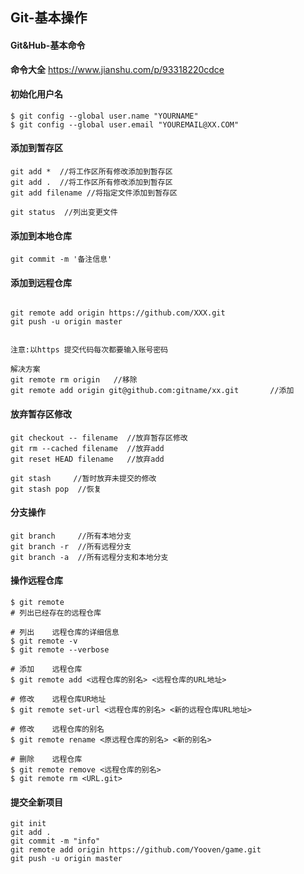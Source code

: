 ## Git-基本操作



#### Git&Hub-基本命令

**命令大全**		https://www.jianshu.com/p/93318220cdce

#### 初始化用户名

```
$ git config --global user.name "YOURNAME"
$ git config --global user.email "YOUREMAIL@XX.COM"
```

#### 添加到暂存区

```
git add *  //将工作区所有修改添加到暂存区
git add .  //将工作区所有修改添加到暂存区
git add filename //将指定文件添加到暂存区

git status  //列出变更文件
```

#### 添加到本地仓库

```
git commit -m '备注信息'
```

#### 添加到远程仓库

```

git remote add origin https://github.com/XXX.git
git push -u origin master


注意:以https 提交代码每次都要输入账号密码

解决方案
git remote rm origin   //移除
git remote add origin git@github.com:gitname/xx.git       //添加
```

#### 放弃暂存区修改

```
git checkout -- filename  //放弃暂存区修改
git rm --cached filename  //放弃add
git reset HEAD filename   //放弃add

git stash     //暂时放弃未提交的修改
git stash pop  //恢复
```

#### 分支操作

```
git branch     //所有本地分支
git branch -r  //所有远程分支
git branch -a  //所有远程分支和本地分支
```



#### 操作远程仓库

```GIT
$ git remote
# 列出已经存在的远程仓库

# 列出	远程仓库的详细信息
$ git remote -v
$ git remote --verbose

# 添加	远程仓库
$ git remote add <远程仓库的别名> <远程仓库的URL地址>

# 修改	远程仓库UR地址
$ git remote set-url <远程仓库的别名> <新的远程仓库URL地址>

# 修改	远程仓库的别名
$ git remote rename <原远程仓库的别名> <新的别名>

# 删除	远程仓库
$ git remote remove <远程仓库的别名>
$ git remote rm <URL.git>

```

#### 提交全新项目

```
git init
git add .
git commit -m "info"
git remote add origin https://github.com/Yooven/game.git
git push -u origin master
```

